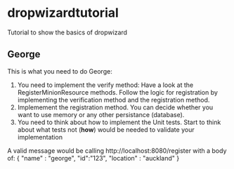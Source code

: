 # dropwizardtutorial
Tutorial to show the basics of dropwizard

## George

This is what you need to do George:

1.  You need to implement the verify method:
  Have a look at the RegisterMinionResource methods.  Follow the logic for registration by implementing the verification method
  and the registration method.
2. Implemement the registration method.  You can decide whether you want to use memory or any other persistance (database).
3. You need to think about how to implement the Unit tests.  Start to think about what tests not (__how__) would be needed
to validate your implementation


A valid message would be calling http://localhost:8080/register with a body of:
{ "name" : "george", "id":"123", "location" : "auckland" }


